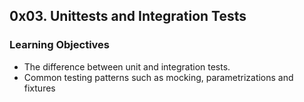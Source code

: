 ## 0x03. Unittests and Integration Tests

### Learning Objectives
- The difference between unit and integration tests.
- Common testing patterns such as mocking, parametrizations and fixtures
